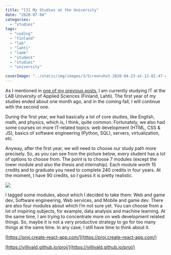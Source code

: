 ```yaml
---
title: "[3] My Studies at the University"
date: "2020-07-04"
categories:
  - "studies"
tags:
  - "coding"
  - "finland"
  - "lab"
  - "lahti"
  - "lamk"
  - "student"
  - "studies"
  - "university"

coverImage: "../static/img/images/3/Screenshot-2020-04-23-at-12.02.47-copy-1.png"
---
```


As I mentioned in [one of my previous posts](https://create-react-app.com/creare-react-app-blog/), I am currently studying IT at the LAB University of Applied Sciences (Finland, Lahti). The first year of my studies ended about one month ago, and in the coming fall, I will continue with the second one.

During the first year, we had basically a lot of core studies, like English, math, and physics, which is, I think, quite common. Fortunately, we also had some courses on more IT-related topics: web development (HTML, CSS & JS), basics of software engineering (Python, SQL), servers, virtualization, etc.

Anyway, after the first year, we will need to choose our study path more precisely. So, as you can see from the picture below, every student has a lot of options to choose from. The point is to choose 7 modules (except the lower module and also the thesis and internship). Each module worth 15 credits and to graduate you need to complete 240 credits in four years. At the moment, I have 90 credits, so I guess it is pretty realistic.

![](https://reverent-carson-67c52e.netlify.app/static/img/images/3/D9E820F7-5FCB-4F30-BDEE-6EEB2533DCDE.png)

I tagged some modules, about which I decided to take them: Web and game dev, Software engineering, Web services, and Mobile and game dev. There are also four modules about which I’m not sure yet. You can choose from a lot of inspiring subjects, for example, data analysis and machine learning. At the same time, I am trying to concentrate more on web development related things. So, maybe it is not a very productive strategy to go for too many things at the same time. In any case, I still have time to think about it.

[https://proj.create-react-app.com/](https://proj.create-react-app.com/)

[https://villivald.github.io/proj/](https://villivald.github.io/proj/)
